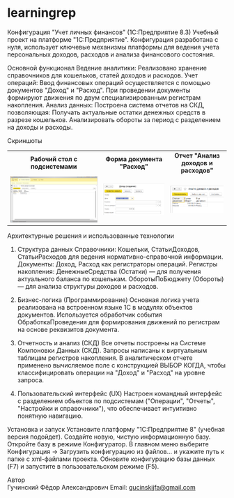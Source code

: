 # learningrep
Конфигурация "Учет личных финансов" (1С:Предприятие 8.3)
Учебный проект на платформе "1С:Предприятие". Конфигурация разработана с нуля, использует ключевые механизмы платформы для ведения учета персональных доходов, расходов и анализа финансового состояния.

Основной функционал
Ведение аналитики: Реализовано хранение справочников для кошельков, статей доходов и расходов.
Учет операций: Ввод финансовых операций осуществляется с помощью документов "Доход" и "Расход". При проведении документы формируют движения по двум специализированным регистрам накопления.
Анализ данных: Построена система отчетов на СКД, позволяющая:
  Получать актуальные остатки денежных средств в разрезе кошельков.
  Анализировать обороты за период с разделением на доходы и расходы.

Скриншоты
<table>
<tr>
<td align="center"><b>Рабочий стол с подсистемами</b></td>
<td align="center"><b>Форма документа "Расход"</b></td>
<td align="center"><b>Отчет "Анализ доходов и расходов"</b></td>
</tr>
<tr>
<td><img src="https://github.com/FedorGutsch/learningrep/blob/main/desktop.png" alt="Рабочий стол с подсистемами"></td>
<td><img src="https://github.com/FedorGutsch/learningrep/blob/main/document.png" alt="Форма документа Расход"></td>
<td><img src="https://github.com/FedorGutsch/learningrep/blob/main/Otchet.png" alt="Отчет Анализ доходов и расходов"></td>
</tr>
</table>

Архитектурные решения и использованные технологии

1. Структура данных 
Справочники: Кошельки, СтатьиДоходов, СтатьиРасходов для ведения нормативно-справочной информации.
Документы: Доход, Расход как регистраторы операций.
Регистры накопления: 
  ДенежныеСредства (Остатки) — для получения актуального баланса по кошелькам.
  ОборотыПоБюджету (Обороты) — для анализа структуры доходов и расходов.

2. Бизнес-логика (Программирование)
Основная логика учета реализована на встроенном языке 1С в модулях объектов документов.
Используется обработчик события ОбработкаПроведения для формирования движений по регистрам на основе реквизитов документа.

3. Отчетность и анализ (СКД)
Все отчеты построены на Системе Компоновки Данных (СКД).
Запросы написаны к виртуальным таблицам регистров накопления.
В аналитическом отчете применено вычисляемое поле с конструкцией ВЫБОР КОГДА, чтобы классифицировать операции на "Доход" и "Расход" на уровне запроса.


4. Пользовательский интерфейс (UX)
Настроен командный интерфейс с разделением объектов по подсистемам ("Операции", "Отчеты", "Настройки и справочники"), что обеспечивает интуитивно понятную навигацию.

Установка и запуск
Установите платформу "1С:Предприятие 8" (учебная версия подойдет).
Создайте новую, чистую информационную базу.
Откройте базу в режиме Конфигуратор.
В главном меню выберите Конфигурация -> Загрузить конфигурацию из файлов... и укажите путь к папке с xml-файлами проекта.
Обновите конфигурацию базы данных (F7) и запустите в пользовательском режиме (F5).

Автор<br>
Гучинский Фёдор Александрович
Email: gucinskijfa@gmail.com
